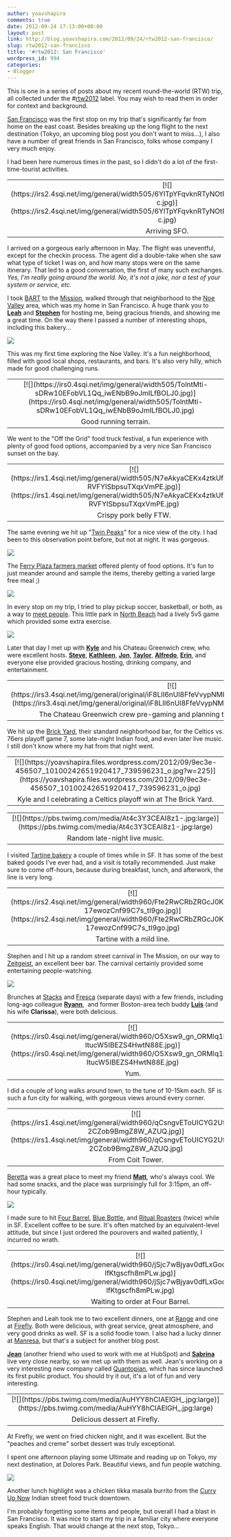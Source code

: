 ```yaml
---
author: yoavshapira
comments: true
date: 2012-09-24 17:13:00+00:00
layout: post
link: http://blog.yoavshapira.com/2012/09/24/rtw2012-san-francisco/
slug: rtw2012-san-francisco
title: '#rtw2012: San Francisco'
wordpress_id: 994
categories:
- Blogger
---
```


This is one in a series of posts about my recent round-the-world (RTW) trip, all collected under the #[rtw2012](http://yoavs.blogspot.com/search/label/rtw2012) label. You may wish to read them in order for context and background.  
  
[San Francisco](http://en.wikipedia.org/wiki/San_Francisco) was the first stop on my trip that's significantly far from home on the east coast. Besides breaking up the long flight to the next destination (Tokyo, an upcoming blog post you don't want to miss...), I also have a number of great friends in San Francisco, folks whose company I very much enjoy.  
  
I had been here numerous times in the past, so I didn't do a lot of the first-time-tourist activities.  
  
<table cellpadding="0" align="center" style="margin-left:auto;margin-right:auto;text-align:center;" cellspacing="0" class="tr-caption-container" ><tbody ><tr >
<td style="text-align:center;" >[![](https://irs2.4sqi.net/img/general/width505/6YlTpYFqvknRTyNOtPXHdicZ4IW8LalAAgvrac7eQ-c.jpg)](https://irs2.4sqi.net/img/general/width505/6YlTpYFqvknRTyNOtPXHdicZ4IW8LalAAgvrac7eQ-c.jpg)
</td></tr><tr >
<td style="text-align:center;" class="tr-caption" >Arriving SFO.
</td></tr></tbody></table>

  


I arrived on a gorgeous early afternoon in May. The flight was uneventful, except for the checkin process. The agent did a double-take when she saw what type of ticket I was on, and how many stops were on the same itinerary. That led to a good conversation, the first of many such exchanges. _Yes, I'm really going around the world. No, it's not a joke, nor a test of your system or service, etc._  
  
I took [BART](http://en.wikipedia.org/wiki/Bay_Area_Rapid_Transit) to the [Mission](http://en.wikipedia.org/wiki/Mission_District,_San_Francisco,_California), walked through that neighborhood to the [Noe Valley](http://en.wikipedia.org/wiki/Noe_Valley,_San_Francisco) area, which was my home in San Francisco. A huge thank you to **[Leah](https://twitter.com/lenorris)** and **[Stephen](https://twitter.com/skastel)** for hosting me, being gracious friends, and showing me a great time. On the way there I passed a number of interesting shops, including this bakery...  
  


[![](https://irs2.4sqi.net/img/general/width505/lgslhsIfUfc8QqB0gPW2GcyRqQ72Zy3YbzS_PAJnGV8.jpg)](https://irs2.4sqi.net/img/general/width505/lgslhsIfUfc8QqB0gPW2GcyRqQ72Zy3YbzS_PAJnGV8.jpg)

  


  
This was my first time exploring the Noe Valley. It's a fun neighborhood, filled with good local shops, restaurants, and bars. It's also very hilly, which made for good challenging runs.  
  
<table cellpadding="0" align="center" style="margin-left:auto;margin-right:auto;text-align:center;" cellspacing="0" class="tr-caption-container" ><tbody ><tr >
<td style="text-align:center;" >[![](https://irs0.4sqi.net/img/general/width505/TolntMti-sDRw10EFobVL1Qq_iwENbB9oJmILfBOLJ0.jpg)](https://irs0.4sqi.net/img/general/width505/TolntMti-sDRw10EFobVL1Qq_iwENbB9oJmILfBOLJ0.jpg)
</td></tr><tr >
<td style="text-align:center;" class="tr-caption" >Good running terrain.
</td></tr></tbody></table>

  


We went to the "Off the Grid" food truck festival, a fun experience with plenty of good food options, accompanied by a very nice San Francisco sunset on the bay.  
  
<table cellpadding="0" align="center" style="margin-left:auto;margin-right:auto;text-align:center;" cellspacing="0" class="tr-caption-container" ><tbody ><tr >
<td style="text-align:center;" >[![](https://irs1.4sqi.net/img/general/width505/N7eAkyaCEKx4ztkUfYj6n6mn-RVFYISbpsuTXqxVmPE.jpg)](https://irs1.4sqi.net/img/general/width505/N7eAkyaCEKx4ztkUfYj6n6mn-RVFYISbpsuTXqxVmPE.jpg)
</td></tr><tr >
<td style="text-align:center;" class="tr-caption" >Crispy pork belly FTW.
</td></tr></tbody></table>

  


The same evening we hit up "[Twin Peaks](http://en.wikipedia.org/wiki/Twin_Peaks_(San_Francisco))" for a nice view of the city. I had been to this observation point before, but not at night. It was gorgeous.  
  


[![](https://irs0.4sqi.net/img/general/width505/Y-f6saqmwljgrr45E2sFC0EM4XhUV3TvL_LX9_mGmJw.jpg)](https://irs0.4sqi.net/img/general/width505/Y-f6saqmwljgrr45E2sFC0EM4XhUV3TvL_LX9_mGmJw.jpg)

  


  
The [Ferry Plaza farmers market](http://www.ferrybuildingmarketplace.com/farmers_market.php/) offered plenty of food options. It's fun to just meander around and sample the items, thereby getting a varied large free meal ;)  
  


[![](https://irs1.4sqi.net/img/general/width505/Di5RpKfUHlAsrFO_IH5qXxMVQMqIUKY0raCh8LMhWRo.jpg)](https://irs1.4sqi.net/img/general/width505/Di5RpKfUHlAsrFO_IH5qXxMVQMqIUKY0raCh8LMhWRo.jpg)

  
In every stop on my trip, I tried to play pickup soccer, basketball, or both, as a way to [meet people](http://yoavs.blogspot.com/2012/09/rtw2012-meeting-people.html). This little park in [North Beach](http://en.wikipedia.org/wiki/North_Beach,_San_Francisco) had a lively 5v5 game which provided some extra exercise.  
  


[![](https://irs3.4sqi.net/img/general/width505/Eow8ia9Xhudvy6itaG7CJH5s6ei3y7RADAO-yuNCmR0.jpg)](https://irs3.4sqi.net/img/general/width505/Eow8ia9Xhudvy6itaG7CJH5s6ei3y7RADAO-yuNCmR0.jpg)

  


Later that day I met up with **[Kyle](https://twitter.com/KylePaice)** and his Chateau Greenwich crew, who were excellent hosts. **[Steve](https://www.facebook.com/steve.marshall)**, **[Kathleen](https://www.facebook.com/kathleencarruthers)**, **[Jon](https://www.facebook.com/jon.clark.370)**, **[Taylor](https://www.facebook.com/taylor.n.asher)**, **[Alfredo](https://www.facebook.com/alfredocorona)**, **[Erin](https://www.facebook.com/dottery)**, and everyone else provided gracious hosting, drinking company, and entertainment. 

  


<table cellpadding="0" align="center" style="margin-left:auto;margin-right:auto;text-align:center;" cellspacing="0" class="tr-caption-container" ><tbody ><tr >
<td style="text-align:center;" >[![](https://irs3.4sqi.net/img/general/original/iF8LlI6nUl8FfeVvypNMbQIRBObpzgayAtEU57LEr40.jpg)](https://irs3.4sqi.net/img/general/original/iF8LlI6nUl8FfeVvypNMbQIRBObpzgayAtEU57LEr40.jpg)
</td></tr><tr >
<td style="text-align:center;" class="tr-caption" >The Chateau Greenwich crew pre-gaming and planning that evening on their roof.
</td></tr></tbody></table>

  


We hit up the [Brick Yard](http://www.brickyardsf.com/), their standard neighborhood bar, for the Celtics vs. 76ers playoff game 7, some late-night Indian food, and even later live music. I still don't know where my hat from that night went.

  


<table cellpadding="0" align="center" style="margin-left:auto;margin-right:auto;text-align:center;" cellspacing="0" class="tr-caption-container" ><tbody ><tr >
<td style="text-align:center;" >[![](https://yoavshapira.files.wordpress.com/2012/09/9ec3e-456507_10100242651920417_739596231_o.jpg?w=225)](https://yoavshapira.files.wordpress.com/2012/09/9ec3e-456507_10100242651920417_739596231_o.jpg)
</td></tr><tr >
<td style="text-align:center;" class="tr-caption" >Kyle and I celebrating a Celtics playoff win at The Brick Yard.
</td></tr></tbody></table>

  


  


<table cellpadding="0" align="center" style="margin-left:auto;margin-right:auto;text-align:center;" cellspacing="0" class="tr-caption-container" ><tbody ><tr >
<td style="text-align:center;" >[![](https://pbs.twimg.com/media/At4c3Y3CEAI8z1-.jpg:large)](https://pbs.twimg.com/media/At4c3Y3CEAI8z1-.jpg:large)
</td></tr><tr >
<td style="text-align:center;" class="tr-caption" >Random late-night live music.
</td></tr></tbody></table>

  


  


I visited [Tartine bakery](http://www.tartinebakery.com/) a couple of times while in SF. It has some of the best baked goods I've ever had, and a visit is totally recommended. Just make sure to come off-hours, because during breakfast, lunch, and afterwork, the line is very long.

  


<table cellpadding="0" align="center" style="margin-left:auto;margin-right:auto;text-align:center;" cellspacing="0" class="tr-caption-container" ><tbody ><tr >
<td style="text-align:center;" >[![](https://irs2.4sqi.net/img/general/width960/Fte2RwCRbZRGcJ0K9RWf6J-17ewozCnf99C7s_tI9go.jpg)](https://irs2.4sqi.net/img/general/width960/Fte2RwCRbZRGcJ0K9RWf6J-17ewozCnf99C7s_tI9go.jpg)
</td></tr><tr >
<td style="text-align:center;" class="tr-caption" >Tartine with a mild line.
</td></tr></tbody></table>

  


Stephen and I hit up a random street carnival in The Mission, on our way to [Zeitgeist](http://www.zeitgeistsf.com/), an excellent beer bar. The carnival certainly provided some entertaining people-watching.

  


[![](https://irs0.4sqi.net/img/general/width960/GLJxhW9aqburnTgOn7B4c_gaW_pI2z6Bty69UUly94M.jpg)](https://irs0.4sqi.net/img/general/width960/GLJxhW9aqburnTgOn7B4c_gaW_pI2z6Bty69UUly94M.jpg)

  


  


Brunches at [Stacks](http://www.stacksrestaurant.com/) and [Fresca](http://www.frescasf.com/) (separate days) with a few friends, including long-ago colleague **[Ryann](https://www.facebook.com/ryanneprice)**,  and former Boston-area tech buddy **[Luis](http://tieguy.org/)** (and his wife **Clarissa**), were both delicious.

  


<table cellpadding="0" align="center" style="margin-left:auto;margin-right:auto;text-align:center;" cellspacing="0" class="tr-caption-container" ><tbody ><tr >
<td style="text-align:center;" >[![](https://irs0.4sqi.net/img/general/width960/O5Xsw9_gn_ORMIq1bnxp2fg-ItucW5IBEZS4HwtN88E.jpg)](https://irs0.4sqi.net/img/general/width960/O5Xsw9_gn_ORMIq1bnxp2fg-ItucW5IBEZS4HwtN88E.jpg)
</td></tr><tr >
<td style="text-align:center;" class="tr-caption" >Yum.
</td></tr></tbody></table>

  


I did a couple of long walks around town, to the tune of 10-15km each. SF is such a fun city for walking, with gorgeous views around every corner.

  


<table cellpadding="0" align="center" style="margin-left:auto;margin-right:auto;text-align:center;" cellspacing="0" class="tr-caption-container" ><tbody ><tr >
<td style="text-align:center;" >[![](https://irs1.4sqi.net/img/general/width960/qCsngvEToUICYG2Ufr9Xd8L_3-2CZob9BmgZ8W_AZUQ.jpg)](https://irs1.4sqi.net/img/general/width960/qCsngvEToUICYG2Ufr9Xd8L_3-2CZob9BmgZ8W_AZUQ.jpg)
</td></tr><tr >
<td style="text-align:center;" class="tr-caption" >From Coit Tower.
</td></tr></tbody></table>

  


[Beretta](http://berettasf.com/) was a great place to meet my friend **[Matt](https://www.facebook.com/mlamantia)**, who's always cool. We had some snacks, and the place was surprisingly full for 3:15pm, an off-hour typically.

  


[![](https://irs1.4sqi.net/img/general/width960/dye9ho33_RTVQUkMGUtiiicmBVDGZibkGPZbgnePXmg.jpg)](https://irs1.4sqi.net/img/general/width960/dye9ho33_RTVQUkMGUtiiicmBVDGZibkGPZbgnePXmg.jpg)

  


I made sure to hit [Four Barrel](http://fourbarrelcoffee.com/), [Blue Bottle](http://www.bluebottlecoffee.com/), and [Ritual Roasters](http://ritualroasters.com/) (twice) while in SF. Excellent coffee to be sure. It's often matched by an equivalent-level attitude, but since I just ordered the pourovers and waited patiently, I incurred no wrath.

  


<table cellpadding="0" align="center" style="margin-left:auto;margin-right:auto;text-align:center;" cellspacing="0" class="tr-caption-container" ><tbody ><tr >
<td style="text-align:center;" >[![](https://irs0.4sqi.net/img/general/width960/jSjc7wBjyav0dfLxGooQUfZ1PBHn-lfKtgscfh8mPLw.jpg)](https://irs0.4sqi.net/img/general/width960/jSjc7wBjyav0dfLxGooQUfZ1PBHn-lfKtgscfh8mPLw.jpg)
</td></tr><tr >
<td style="text-align:center;" class="tr-caption" >Waiting to order at Four Barrel.
</td></tr></tbody></table>

  


Stephen and Leah took me to two excellent dinners, one at [Range](http://www.rangesf.com/) and one at [Firefly](http://www.fireflyrestaurant.com/). Both were delicious, with great service, great atmosphere, and very good drinks as well. SF is a solid foodie town. I also had a lucky dinner at [Manresa](http://www.manresarestaurant.com/), but that's a subject for another blog post.

  


**[Jean](https://www.facebook.com/jean.bredeche)** (another friend who used to work with me at HubSpot) and **[Sabrina](https://www.facebook.com/sabrinaksingh)** live very close nearby, so we met up with them as well. Jean's working on a very interesting new company called [Quantopian](http://www.quantopian.com/), which has since launched its first public product. You should try it out, it's a lot of fun and very interesting.

  


<table cellpadding="0" align="center" style="margin-left:auto;margin-right:auto;text-align:center;" cellspacing="0" class="tr-caption-container" ><tbody ><tr >
<td style="text-align:center;" >[![](https://pbs.twimg.com/media/AuHYY8hCIAElGH_.jpg:large)](https://pbs.twimg.com/media/AuHYY8hCIAElGH_.jpg:large)
</td></tr><tr >
<td style="text-align:center;" class="tr-caption" >Delicious dessert at Firefly.
</td></tr></tbody></table>

  


At Firefly, we went on fried chicken night, and it was excellent. But the "peaches and creme" sorbet dessert was truly exceptional.

  


I spent one afternoon playing some Ultimate and reading up on Tokyo, my next destination, at Dolores Park. Beautiful views, and fun people watching.

  


[![](https://irs2.4sqi.net/img/general/width960/EEq4hwoo6ljLj3Ie0ZFvlu79VLF_cL-pRLpZ6OX55BE.jpg)](https://irs2.4sqi.net/img/general/width960/EEq4hwoo6ljLj3Ie0ZFvlu79VLF_cL-pRLpZ6OX55BE.jpg)

  


Another lunch highlight was a chicken tikka masala burrito from the [Curry Up Now](http://roaminghunger.com/curry-up-now) Indian street food truck downtown. 

  


I'm probably forgetting some items and people, but overall I had a blast in San Francisco. It was nice to start my trip in a familiar city where everyone speaks English. That would change at the next stop, Tokyo...

  


  


  


  

